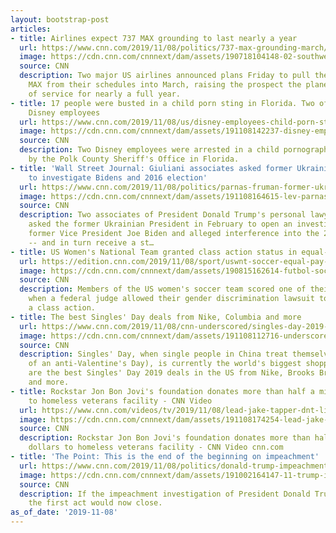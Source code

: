 ```yaml
---
layout: bootstrap-post
articles:
- title: Airlines expect 737 MAX grounding to last nearly a year
  url: https://www.cnn.com/2019/11/08/politics/737-max-grounding-march/index.html
  image: https://cdn.cnn.com/cnnnext/dam/assets/190718104148-02-southwest-airlines-737-max-super-tease.jpg
  source: CNN
  description: Two major US airlines announced plans Friday to pull the Boeing 737
    MAX from their schedules into March, raising the prospect the plane could be out
    of service for nearly a full year.
- title: 17 people were busted in a child porn sting in Florida. Two of them were
    Disney employees
  url: https://www.cnn.com/2019/11/08/us/disney-employees-child-porn-sting/index.html
  image: https://cdn.cnn.com/cnnnext/dam/assets/191108142237-disney-employees-child-porn-sting-split-super-tease.jpg
  source: CNN
  description: Two Disney employees were arrested in a child pornography sting orchestrated
    by the Polk County Sheriff's Office in Florida.
- title: 'Wall Street Journal: Giuliani associates asked former Ukrainian President
    to investigate Bidens and 2016 election'
  url: https://www.cnn.com/2019/11/08/politics/parnas-fruman-former-ukrainian-president-investigation/index.html
  image: https://cdn.cnn.com/cnnnext/dam/assets/191108164615-lev-parnas-igor-fruman-split-super-tease.jpg
  source: CNN
  description: Two associates of President Donald Trump's personal lawyer Rudy Giuliani
    asked the former Ukrainian President in February to open an investigation into
    former Vice President Joe Biden and alleged interference into the 2016 election
    -- and in turn receive a st…
- title: US Women's National Team granted class action status in equal-pay lawsuit
  url: https://edition.cnn.com/2019/11/08/sport/uswnt-soccer-equal-pay-lawsuit-class-action/index.html
  image: https://cdn.cnn.com/cnnnext/dam/assets/190815162614-futbol-soccer-sleccion-femenino-pago-igualitario-mediacion-negociacion-vo-portafolio-cnnee-00000000-super-tease.jpg
  source: CNN
  description: Members of the US women's soccer team scored one of their goals Friday
    when a federal judge allowed their gender discrimination lawsuit to proceed as
    a class action.
- title: The best Singles' Day deals from Nike, Columbia and more
  url: https://www.cnn.com/2019/11/08/cnn-underscored/singles-day-2019-deals/index.html
  image: https://cdn.cnn.com/cnnnext/dam/assets/191108112716-underscored-singlesday-lead2-super-tease.jpg
  source: CNN
  description: Singles' Day, when single people in China treat themselves (it's sort
    of an anti-Valentine's Day), is currently the world's biggest shopping day. Here
    are the best Singles' Day 2019 deals in the US from Nike, Brooks Brothers, Columbia
    and more.
- title: Rockstar Jon Bon Jovi's foundation donates more than half a million dollars
    to homeless veterans facility - CNN Video
  url: https://www.cnn.com/videos/tv/2019/11/08/lead-jake-tapper-dnt-live-jake-tapper.cnn
  image: https://cdn.cnn.com/cnnnext/dam/assets/191108174254-lead-jake-tapper-dnt-live-jake-tapper-00011029-super-tease.jpg
  source: CNN
  description: Rockstar Jon Bon Jovi's foundation donates more than half a million
    dollars to homeless veterans facility - CNN Video cnn.com
- title: 'The Point: This is the end of the beginning on impeachment'
  url: https://www.cnn.com/2019/11/08/politics/donald-trump-impeachment-end-of-the-beginning-week-in-review/index.html
  image: https://cdn.cnn.com/cnnnext/dam/assets/191002164147-11-trump-impeachment-inquiry-super-tease.jpg
  source: CNN
  description: If the impeachment investigation of President Donald Trump were a play,
    the first act would now close.
as_of_date: '2019-11-08'
---
```


